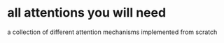 # all attentions you will need
a collection of different attention mechanisms implemented from scratch
